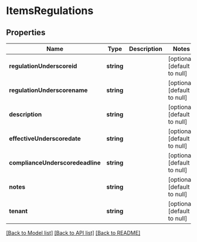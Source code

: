 # ItemsRegulations

## Properties
Name | Type | Description | Notes
------------ | ------------- | ------------- | -------------
**regulationUnderscoreid** | **string** |  | [optional] [default to null]
**regulationUnderscorename** | **string** |  | [optional] [default to null]
**description** | **string** |  | [optional] [default to null]
**effectiveUnderscoredate** | **string** |  | [optional] [default to null]
**complianceUnderscoredeadline** | **string** |  | [optional] [default to null]
**notes** | **string** |  | [optional] [default to null]
**tenant** | **string** |  | [optional] [default to null]

[[Back to Model list]](../README.md#documentation-for-models) [[Back to API list]](../README.md#documentation-for-api-endpoints) [[Back to README]](../README.md)


